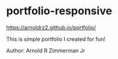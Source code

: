 # portfolio-responsive

https://arnoldrz2.github.io/portfolio/

This is simple portfolio I created for fun!

Author:
Arnold R Zimmerman Jr
